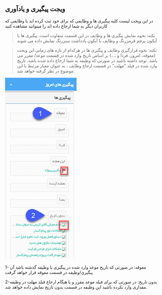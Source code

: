 ﻿## ویجت پیگیری و یادآوری 

در این ویجت لیست کلیه پیگیری ها و وظایفی که برای خود ثبت کرده اید یا وظایفی که کاربران دیگر به شما ارجاع داده اند را میتوانید مشاهده کنید

> نکته: نحوه نمایش پیگیری ها و وظایف در این قسمت متفاوت است، پیگیری ها با آیکون پرچم قرمزرنگ و وظایف با آیکون یادداشت سبزرنگ نمایش داده می شوند

> نکته: نحوه قرارگیری وظایف و پیگیری ها در هرکدام از بازه های زمانی این ویجت (معوقه، امروز، فردا و ....) بر اساس تاریخ وارد شده در قسمت موعد/ مقرر می باشد. توجه داشته باشید در صورتی که وظیفه به شما ارجاع داده شده باشد، تاریخ وارد شده در فیلد "مهلت" در قسمت ارجاع وظایف ، به عنوان معیار مرتبط با این موضوع در نظر گرفته خواهد شد.

![](TodayFollowupsWidget.jpg)

1- معوقه: در صورتی که تاریخ موعد وارد شده در پیگیری یا وظیفه گذشته باشد آن پبگیری/وظیفه در قسمت معوقه قرار خواهد گرفت

2-بدون تاریخ: در صورتی که برای فیلد موعد مقرر  و یا هنگام ارجاع فیلد مهلت در وظیفه مقداری وارد نکرده باشید این وظیفه در قسمت بدون تاریخ نمایش داده خواهد شد.
